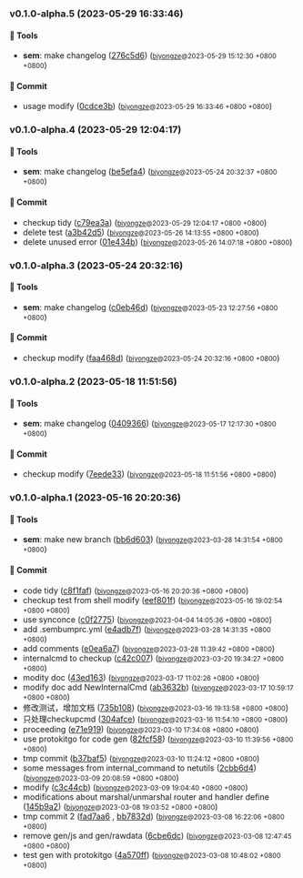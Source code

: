 ### v0.1.0-alpha.5 (2023-05-29 16:33:46)

#### 🤖  Tools
  * **sem**: make changelog ([276c5d6](https://github.com/sandwich-go/logbus/commit/276c5d689174ac1e8710d805773afa2f4eea2885)) (<small>[biyongze](yongze.bi@centurygame.com)@2023-05-29 15:12:30 &#43;0800 &#43;0800</small>)

#### 💪  Commit
  * usage modify ([0cdce3b](https://github.com/sandwich-go/logbus/commit/0cdce3ba2b655a7e5e2af44ad3954999b220fc8b)) (<small>[biyongze](yongze.bi@centurygame.com)@2023-05-29 16:33:46 &#43;0800 &#43;0800</small>)

### v0.1.0-alpha.4 (2023-05-29 12:04:17)

#### 🤖  Tools
  * **sem**: make changelog ([be5efa4](https://github.com/sandwich-go/logbus/commit/be5efa4e3a7a83436a9c6c393a2cce5d9c8cff0b)) (<small>[biyongze](yongze.bi@centurygame.com)@2023-05-24 20:32:37 &#43;0800 &#43;0800</small>)

#### 💪  Commit
  * checkup tidy ([c79ea3a](https://github.com/sandwich-go/logbus/commit/c79ea3a4ffa3d4761dfff6ed54ec33f63c5d1042)) (<small>[biyongze](yongze.bi@centurygame.com)@2023-05-29 12:04:17 &#43;0800 &#43;0800</small>)
  * delete test ([a3b42d5](https://github.com/sandwich-go/logbus/commit/a3b42d5d13a69e701c5af01ab1b4dd22f85dc665)) (<small>[biyongze](yongze.bi@centurygame.com)@2023-05-26 14:13:55 &#43;0800 &#43;0800</small>)
  * delete unused error ([01e434b](https://github.com/sandwich-go/logbus/commit/01e434bdd8dc9431f932f2a6d7657e3c3239baec)) (<small>[biyongze](yongze.bi@centurygame.com)@2023-05-26 14:07:18 &#43;0800 &#43;0800</small>)

### v0.1.0-alpha.3 (2023-05-24 20:32:16)

#### 🤖  Tools
  * **sem**: make changelog ([c0eb46d](https://github.com/sandwich-go/logbus/commit/c0eb46dd2db79baa8181dd7b79c6823c0890dae6)) (<small>[biyongze](yongze.bi@centurygame.com)@2023-05-23 12:27:56 &#43;0800 &#43;0800</small>)

#### 💪  Commit
  * checkup modify ([faa468d](https://github.com/sandwich-go/logbus/commit/faa468d1af395c15ea4e962d82d775e0157616a1)) (<small>[biyongze](yongze.bi@centurygame.com)@2023-05-24 20:32:16 &#43;0800 &#43;0800</small>)

### v0.1.0-alpha.2 (2023-05-18 11:51:56)

#### 🤖  Tools
  * **sem**: make changelog ([0409366](https://github.com/sandwich-go/logbus/commit/04093669575dd35ea48f66477b2eeb5c3098a121)) (<small>[biyongze](yongze.bi@centurygame.com)@2023-05-17 12:17:30 &#43;0800 &#43;0800</small>)

#### 💪  Commit
  * checkup modify ([7eede33](https://github.com/sandwich-go/logbus/commit/7eede3331d3fb51dcfeb8c8a6c7b41b8f821b907)) (<small>[biyongze](yongze.bi@centurygame.com)@2023-05-18 11:51:56 &#43;0800 &#43;0800</small>)

### v0.1.0-alpha.1 (2023-05-16 20:20:36)

#### 🤖  Tools
  * **sem**: make new branch ([bb6d603](https://github.com/sandwich-go/logbus/commit/bb6d6034e037ab6195b9bda45b2b9a52944a1743)) (<small>[biyongze](yongze.bi@centurygame.com)@2023-03-28 14:31:54 &#43;0800 &#43;0800</small>)

#### 💪  Commit
  * code tidy ([c8f1faf](https://github.com/sandwich-go/logbus/commit/c8f1faf23940dbe1fcaab03cf5cac26445283f3c)) (<small>[biyongze](yongze.bi@centurygame.com)@2023-05-16 20:20:36 &#43;0800 &#43;0800</small>)
  * checkup test from shell modify ([eef801f](https://github.com/sandwich-go/logbus/commit/eef801f97c7eb9d966b4acf4c5abb2346cd4f80f)) (<small>[biyongze](yongze.bi@centurygame.com)@2023-05-16 19:02:54 &#43;0800 &#43;0800</small>)
  * use synconce ([c0f2775](https://github.com/sandwich-go/logbus/commit/c0f2775bd4014bce16053165bdfdb37997393e0c)) (<small>[biyongze](yongze.bi@centurygame.com)@2023-04-04 14:05:36 &#43;0800 &#43;0800</small>)
  * add .sembumprc.yml ([e4adb7f](https://github.com/sandwich-go/logbus/commit/e4adb7fa37b196a190439d548c8eb96d77f7971b)) (<small>[biyongze](yongze.bi@centurygame.com)@2023-03-28 14:31:35 &#43;0800 &#43;0800</small>)
  * add comments ([e0ea6a7](https://github.com/sandwich-go/logbus/commit/e0ea6a74aafd8c2df22f454c1e8f3a3887c79e31)) (<small>[biyongze](yongze.bi@centurygame.com)@2023-03-28 11:39:42 &#43;0800 &#43;0800</small>)
  * internalcmd to checkup ([c42c007](https://github.com/sandwich-go/logbus/commit/c42c007c28bdeb83eb4d893b19899095e2b878da)) (<small>[biyongze](yongze.bi@centurygame.com)@2023-03-20 19:34:27 &#43;0800 &#43;0800</small>)
  * modity doc ([43ed163](https://github.com/sandwich-go/logbus/commit/43ed1639e835f28acee47788c80816dd0cd62780)) (<small>[biyongze](yongze.bi@centurygame.com)@2023-03-17 11:02:26 &#43;0800 &#43;0800</small>)
  * modify doc add NewInternalCmd ([ab3632b](https://github.com/sandwich-go/logbus/commit/ab3632bcc6af1e0f2f3001229afc4197ba9e7610)) (<small>[biyongze](yongze.bi@centurygame.com)@2023-03-17 10:59:17 &#43;0800 &#43;0800</small>)
  * 修改测试，增加文档 ([735b108](https://github.com/sandwich-go/logbus/commit/735b1089693e9f3ccf0d9932ba05bef974343137)) (<small>[biyongze](yongze.bi@centurygame.com)@2023-03-16 19:13:58 &#43;0800 &#43;0800</small>)
  * 只处理checkupcmd ([304afce](https://github.com/sandwich-go/logbus/commit/304afce4b78ce66fa9e5c97bd894e0497f86b765)) (<small>[biyongze](yongze.bi@centurygame.com)@2023-03-16 11:54:10 &#43;0800 &#43;0800</small>)
  * proceeding ([e71e919](https://github.com/sandwich-go/logbus/commit/e71e9197f5add9d771f00cb1ab4740093f4ef366)) (<small>[biyongze](yongze.bi@centurygame.com)@2023-03-10 17:34:08 &#43;0800 &#43;0800</small>)
  * use protokitgo for code gen ([82fcf58](https://github.com/sandwich-go/logbus/commit/82fcf5813838e6cf79df46abb33ae78567264749)) (<small>[biyongze](yongze.bi@centurygame.com)@2023-03-10 11:39:56 &#43;0800 &#43;0800</small>)
  * tmp commit ([b37baf5](https://github.com/sandwich-go/logbus/commit/b37baf5a495039f1dc975e0123bc5d2fa4aeb426)) (<small>[biyongze](yongze.bi@centurygame.com)@2023-03-10 11:24:12 &#43;0800 &#43;0800</small>)
  * some messages from internal_command to netutils ([2cbb6d4](https://github.com/sandwich-go/logbus/commit/2cbb6d46b1a15b25ea2b2cc8bfc871c8a632fb54)) (<small>[biyongze](yongze.bi@centurygame.com)@2023-03-09 20:08:59 &#43;0800 &#43;0800</small>)
  * modify ([c3c44cb](https://github.com/sandwich-go/logbus/commit/c3c44cb8a32d9ae8fe2af2a553b9bdc7519631fc)) (<small>[biyongze](yongze.bi@centurygame.com)@2023-03-09 19:04:40 &#43;0800 &#43;0800</small>)
  * modifications about marshal/unmarshal router and handler define ([145b9a2](https://github.com/sandwich-go/logbus/commit/145b9a2785bf457e9ef7f5a83187876697283e23)) (<small>[biyongze](yongze.bi@centurygame.com)@2023-03-08 19:03:52 &#43;0800 &#43;0800</small>)
  * tmp commit 2 ([fad7aa6](https://github.com/sandwich-go/logbus/commit/fad7aa6ffbdeca44675ff1c1bc6cb815ffa9b359) , [bb7832d](https://github.com/sandwich-go/logbus/commit/bb7832d1b8cba27661ab7bb39502725826be9d9e)) (<small>[biyongze](yongze.bi@centurygame.com)@2023-03-08 16:22:06 &#43;0800 &#43;0800</small>)
  * remove gen/js and gen/rawdata ([6cbe6dc](https://github.com/sandwich-go/logbus/commit/6cbe6dc937b9157f3c2616f3dd8b4d145aec7dc3)) (<small>[biyongze](yongze.bi@centurygame.com)@2023-03-08 12:47:45 &#43;0800 &#43;0800</small>)
  * test gen with protokitgo ([4a570ff](https://github.com/sandwich-go/logbus/commit/4a570fff9f4947e03660eb2e4a47d1dde67f9864)) (<small>[biyongze](yongze.bi@centurygame.com)@2023-03-08 10:48:02 &#43;0800 &#43;0800</small>)




